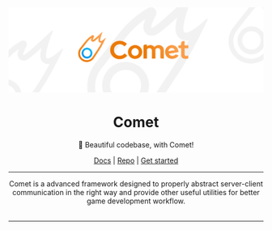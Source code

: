 ![](./docs/assets/images/banner.png)
<div align="center">
	<h1>Comet</h1>
	<p>💫 Beautiful codebase, with Comet!</p>
	<a href="https://angrybino.github.io/comet/">Docs</a> |
	<a href="https://github.com/angrybino/comet">Repo</a> |
	<a href="https://angrybino.github.io/comet/gettingstarted/settingup/">Get started</a>
	<hr>
	<p>
		Comet is a advanced framework designed to properly abstract server-client communication in the right way and provide other useful utilities for better game development workflow.
		<br>
		<br>
		<hr>
	</p>
</div>